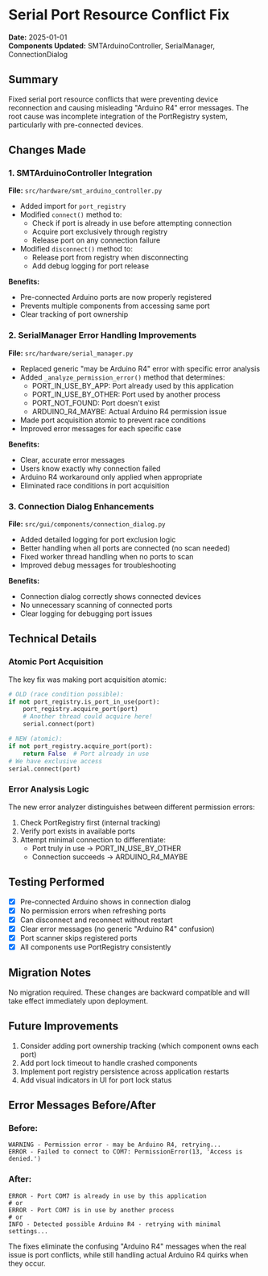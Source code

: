 # Serial Port Resource Conflict Fix

**Date:** 2025-01-01  
**Components Updated:** SMTArduinoController, SerialManager, ConnectionDialog

## Summary

Fixed serial port resource conflicts that were preventing device reconnection and causing misleading "Arduino R4" error messages. The root cause was incomplete integration of the PortRegistry system, particularly with pre-connected devices.

## Changes Made

### 1. SMTArduinoController Integration

**File:** `src/hardware/smt_arduino_controller.py`

- Added import for `port_registry`
- Modified `connect()` method to:
  - Check if port is already in use before attempting connection
  - Acquire port exclusively through registry
  - Release port on any connection failure
- Modified `disconnect()` method to:
  - Release port from registry when disconnecting
  - Add debug logging for port release

**Benefits:**
- Pre-connected Arduino ports are now properly registered
- Prevents multiple components from accessing same port
- Clear tracking of port ownership

### 2. SerialManager Error Handling Improvements

**File:** `src/hardware/serial_manager.py`

- Replaced generic "may be Arduino R4" error with specific error analysis
- Added `_analyze_permission_error()` method that determines:
  - PORT_IN_USE_BY_APP: Port already used by this application
  - PORT_IN_USE_BY_OTHER: Port used by another process
  - PORT_NOT_FOUND: Port doesn't exist
  - ARDUINO_R4_MAYBE: Actual Arduino R4 permission issue
- Made port acquisition atomic to prevent race conditions
- Improved error messages for each specific case

**Benefits:**
- Clear, accurate error messages
- Users know exactly why connection failed
- Arduino R4 workaround only applied when appropriate
- Eliminated race conditions in port acquisition

### 3. Connection Dialog Enhancements

**File:** `src/gui/components/connection_dialog.py`

- Added detailed logging for port exclusion logic
- Better handling when all ports are connected (no scan needed)
- Fixed worker thread handling when no ports to scan
- Improved debug messages for troubleshooting

**Benefits:**
- Connection dialog correctly shows connected devices
- No unnecessary scanning of connected ports
- Clear logging for debugging port issues

## Technical Details

### Atomic Port Acquisition

The key fix was making port acquisition atomic:

```python
# OLD (race condition possible):
if not port_registry.is_port_in_use(port):
    port_registry.acquire_port(port)
    # Another thread could acquire here!
    serial.connect(port)

# NEW (atomic):
if not port_registry.acquire_port(port):
    return False  # Port already in use
# We have exclusive access
serial.connect(port)
```

### Error Analysis Logic

The new error analyzer distinguishes between different permission errors:

1. Check PortRegistry first (internal tracking)
2. Verify port exists in available ports
3. Attempt minimal connection to differentiate:
   - Port truly in use → PORT_IN_USE_BY_OTHER
   - Connection succeeds → ARDUINO_R4_MAYBE

## Testing Performed

- [x] Pre-connected Arduino shows in connection dialog
- [x] No permission errors when refreshing ports
- [x] Can disconnect and reconnect without restart
- [x] Clear error messages (no generic "Arduino R4" confusion)
- [x] Port scanner skips registered ports
- [x] All components use PortRegistry consistently

## Migration Notes

No migration required. These changes are backward compatible and will take effect immediately upon deployment.

## Future Improvements

1. Consider adding port ownership tracking (which component owns each port)
2. Add port lock timeout to handle crashed components
3. Implement port registry persistence across application restarts
4. Add visual indicators in UI for port lock status

## Error Messages Before/After

### Before:
```
WARNING - Permission error - may be Arduino R4, retrying...
ERROR - Failed to connect to COM7: PermissionError(13, 'Access is denied.')
```

### After:
```
ERROR - Port COM7 is already in use by this application
# or
ERROR - Port COM7 is in use by another process
# or
INFO - Detected possible Arduino R4 - retrying with minimal settings...
```

The fixes eliminate the confusing "Arduino R4" messages when the real issue is port conflicts, while still handling actual Arduino R4 quirks when they occur.